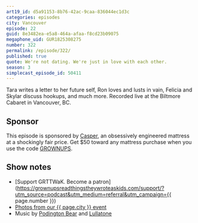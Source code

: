 ```yaml
---
art19_id: d5a91153-8b76-42ac-9caa-836044ec1d3c
categories: episodes
city: Vancouver
episode: 22
guid: 8e3482ea-e5a8-464a-afaa-f8cd23b09075
megaphone_uid: GUR1825308275
number: 322
permalink: /episode/322/
published: true
quote: We're not dating. We're just in love with each other.
season: 3
simplecast_episode_id: 50411
---
```


Tara writes a letter to her future self, Ron loves and lusts in vain, Felicia and Skylar discuss hookups, and much more. Recorded live at the Biltmore Cabaret in Vancouver, BC.

## Sponsor

This episode is sponsored by [Casper](http://casper.com/grownups), an obsessively engineered mattress at a shockingly fair price. Get $50 toward any mattress purchase when you use the code [GROWNUPS](http://casper.com/grownups).

## Show notes
- [Support GRTTWaK. Become a patron](https://grownupsreadthingstheywroteaskids.com/support/?utm_source=podcast&utm_medium=referral&utm_campaign={{ page.number }})
- [Photos from our {{ page.city }} event](https://www.facebook.com/grownupsreadthingstheywroteaskids/photos/?tab=album&album_id=10154026617803600)
- Music by [Podington Bear](https://geo.itunes.apple.com/us/artist/podington-bear/id250459572?at=10lR7u&mt=1&app=music) and [Lullatone](https://geo.itunes.apple.com/us/artist/lullatone/id34467705?at=10lR7u&mt=1&app=music)